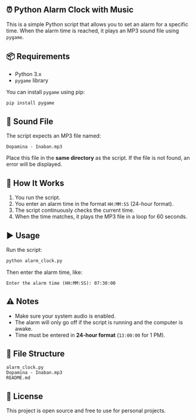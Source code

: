 
## ⏰ Python Alarm Clock with Music

This is a simple Python script that allows you to set an alarm for a specific time. When the alarm time is reached, it plays an MP3 sound file using `pygame`.

## 📦 Requirements

- Python 3.x
- `pygame` library

You can install `pygame` using pip:

```bash
pip install pygame
````

## 🎵 Sound File

The script expects an MP3 file named:

```
Dopamina - Inaban.mp3
```

Place this file in the **same directory** as the script. If the file is not found, an error will be displayed.

## 🧠 How It Works

1. You run the script.
2. You enter an alarm time in the format `HH:MM:SS` (24-hour format).
3. The script continuously checks the current time.
4. When the time matches, it plays the MP3 file in a loop for 60 seconds.

## ▶️ Usage

Run the script:

```bash
python alarm_clock.py
```

Then enter the alarm time, like:

```
Enter the alarm time (HH:MM:SS): 07:30:00
```

## ⚠️ Notes

* Make sure your system audio is enabled.
* The alarm will only go off if the script is running and the computer is awake.
* Time must be entered in **24-hour format** (`13:00:00` for 1 PM).

## 📁 File Structure

```
alarm_clock.py
Dopamina - Inaban.mp3
README.md
```

## 📜 License

This project is open source and free to use for personal projects.

```
